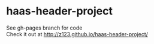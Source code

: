 # haas-header-project
See gh-pages branch for code  
Check it out at http://z123.github.io/haas-header-project/
